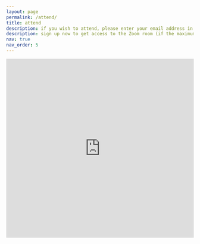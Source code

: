 ```yaml
---
layout: page
permalink: /attend/
title: attend
description: if you wish to attend, please enter your email address in the form below
description: sign up now to get access to the Zoom room (if the maximum capacity has been reached, you will receive a Youtube live link)
nav: true
nav_order: 5
---
```


<iframe width="640px" height="480px" src="https://forms.office.com/Pages/ResponsePage.aspx?id=KUxRa5EjMUi3dITzXEW_Ac5me9jbT1REmAwHYFoQsChUMkRDTkxDTzNITEhXTkFSM043V1I5NkVSMi4u&embed=true" frameborder="0" marginwidth="0" marginheight="0" style="border: none; max-width:100%; max-height:100vh" allowfullscreen webkitallowfullscreen mozallowfullscreen msallowfullscreen> </iframe>
